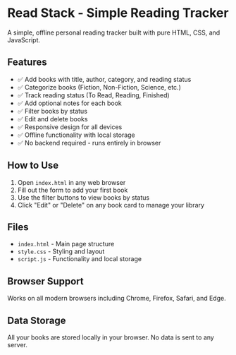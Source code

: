# Read Stack - Simple Reading Tracker

A simple, offline personal reading tracker built with pure HTML, CSS, and JavaScript.

## Features

- ✅ Add books with title, author, category, and reading status
- ✅ Categorize books (Fiction, Non-Fiction, Science, etc.)
- ✅ Track reading status (To Read, Reading, Finished)
- ✅ Add optional notes for each book
- ✅ Filter books by status
- ✅ Edit and delete books
- ✅ Responsive design for all devices
- ✅ Offline functionality with local storage
- ✅ No backend required - runs entirely in browser

## How to Use

1. Open `index.html` in any web browser
2. Fill out the form to add your first book
3. Use the filter buttons to view books by status
4. Click "Edit" or "Delete" on any book card to manage your library

## Files

- `index.html` - Main page structure
- `style.css` - Styling and layout
- `script.js` - Functionality and local storage

## Browser Support

Works on all modern browsers including Chrome, Firefox, Safari, and Edge.

## Data Storage

All your books are stored locally in your browser. No data is sent to any server.
